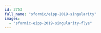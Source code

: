 ```yaml
---
id: 3753
full_name: "sformic/eipp-2019-singularity"
images: 
  - "sformic-eipp-2019-singularity-flye"
---
```

